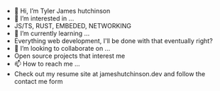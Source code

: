 - 👋 Hi, I’m Tyler James hutchinson
- 👀 I’m interested in ...
- JS/TS, RUST, EMBEDED, NETWORKING
- 🌱 I’m currently learning ...
- Everything web development, I'll be done with that eventually right?
- 💞️ I’m looking to collaborate on ...
- Open source projects that interest me
- 📫 How to reach me ...
- Check out my resume site at jameshutchinson.dev and follow the contact me form

<!---
shimekukuri/shimekukuri is a ✨ special ✨ repository because its `README.md` (this file) appears on your GitHub profile.
You can click the Preview link to take a look at your changes.
--->
